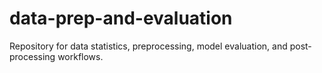 # data-prep-and-evaluation
Repository for data statistics, preprocessing, model evaluation, and post-processing workflows.

